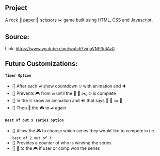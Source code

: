 ## Project
A rock 🚀 paper 📰 scissors ✂️  game built using HTML, CSS and Javascript.

## Source:
Link: https://www.youtube.com/watch?v=jaVNP3nIAv0

## Future Customizations:

#### `Timer Option`
- [] After each ⏯ show countdown ⏲ with animation and 🔉
- [] Prevents 🎮 from ⏯ until the 🚀 📰 ✂️, ⏲ is complete
- [] In the ⏲ show an animation and 🔉 that says 🚀 📰 ✂️ 🚦
- [] Then 🚦 the 🎮 to ⏯ again

#### `Best of out x series option`
- [] Allow the 🎮 to choose which series they would like to compete in i.e. `best of 2 out of 3`
- [] Provides a counter of who is winning the series
- [] 🚦 to the 🎮 if user or comp won the series

